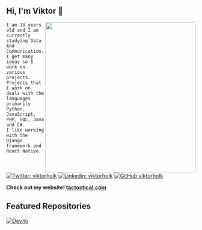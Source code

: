 <h2> Hi, I'm Viktor 👋</h2>
<img align='right' src="https://33.media.tumblr.com/f36d34d8012806dfc1a7cc23c050f524/tumblr_nrb1qjouY01s2wio8o4_500.gif" width="400">

```My name is Viktor and I come from Denmark.
I am 18 years old and I am currently studying Data And Communication.
I get many ideas so I work on various projects.
Projects that I work on deals with the languages primarily Python, JavaScript, PHP, SQL, Java and C#.
I like working with the Django framework and React Native.
```

[![Twitter: viktorholk](https://img.shields.io/twitter/follow/viktorholk?style=social)](https://twitter.com/viktorholk)
[![Linkedin: viktorholk](https://img.shields.io/badge/-viktorholk-blue?style=flat-square&logo=Linkedin&logoColor=white&link=https://www.linkedin.com/in/viktorholk/)](https://www.linkedin.com/in/viktorholk/)
[![GitHub viktorholk](https://img.shields.io/github/followers/viktorholk?label=follow&style=social)](https://github.com/viktorholk)

**Check out my website! [tactoctical.com](http://tactoctical.com)**
<h2>Featured Repositories </h2>

[![Dev.to](https://github-readme-stats.vercel.app/api/pin/?username=viktorholk&repo=Script-Interactor)](https://github.com/thepracticaldev/dev.to)
